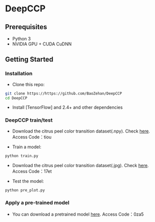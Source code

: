 # DeepCCP
## Prerequisites
- Python 3
- NVIDIA GPU + CUDA CuDNN

## Getting Started
### Installation

- Clone this repo:
```bash
git clone https://https://github.com/BaoZehan/DeepCCP
cd DeepCCP
```

- Install [TensorFlow] and 2.4+ and other dependencies

### DeepCCP train/test

- Download the citrus peel color transition dataset(.npy). 
Check [here](https://pan.baidu.com/s/1upVP5VYWzpNycq6M25hHaA?pwd=tiou). 
Access Code：tiou 

- Train a model:
```bash
python train.py 
```

- Download the citrus peel color transition dataset(.jpg). 
Check [here](https://pan.baidu.com/s/1zcMxKr99TCR7NYcgUeQflg?pwd=17et). 
Access Code：17et 

- Test the model:
```bash
python pre_plot.py 
```

### Apply a pre-trained model 
- You can download a pretrained model [here](https://pan.baidu.com/s/1xCZOzUEnJLtzrD8efO1IRw?pwd=0za5).
Access Code：0za5 
